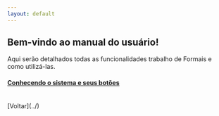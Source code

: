 ```yaml
---
layout: default
---
```


## Bem-vindo ao manual do usuário!

Aqui serão detalhados todas as funcionalidades trabalho de Formais e como utilizá-las.


#### [Conhecendo o sistema e seus botões](./conhecendo-sistema)


<br>
[Voltar](../)
